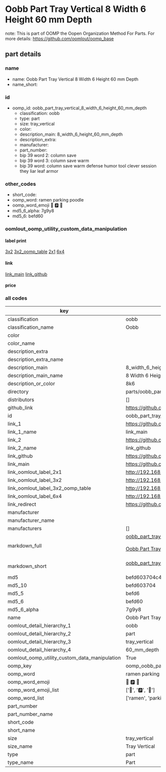 # Oobb Part Tray Vertical 8 Width 6 Height 60 mm Depth  

note: This is part of OOMP the Oopen Organization Method For Parts. For more details: https://github.com/oomlout/oomp_base

##  part details
  







### name
* name: Oobb Part Tray Vertical 8 Width 6 Height 60 mm Depth
* name_short: 
### id
* oomp_id: oobb_part_tray_vertical_8_width_6_height_60_mm_depth
  * classification: oobb
  * type: part
  * size: tray_vertical
  * color: 
  * description_main: 8_width_6_height_60_mm_depth
  * description_extra: 
  * manufacturer: 
  * part_number: 
  * bip 39 word 2: column save
  * bip 39 word 3: column save warm
  * bip 39 word: column save warm defense humor tool clever session they liar leaf armor

### other_codes
* short_code: 
* oomp_word: ramen parking poodle
* oomp_word_emoji :ramen: :parking: :poodle:
* md5_6_alpha: 7g9y8
* md5_6: befd60






### oomlout_oomp_utility_custom_data_manipulation
#### label print
[3x2](http://192.168.1.245:1112/?label=oomp%207g9y8)
[3x2_oomp_table](http://192.168.1.108:1112/?label=oomp%207g9y8)
[2x1](http://192.168.1.242:1112/?label=oomp%207g9y8)
[6x4](http://192.168.1.55:1112/?label=oomp%207g9y8)    

#### link

[link_main](https://github.com/oomlout/oomlout_oomp_version_1_messy/tree/main/parts/oobb_part_tray_vertical_8_width_6_height_60_mm_depth) [link_github](https://github.com/oomlout/oomlout_oomp_version_1_messy/tree/main/parts/oobb_part_tray_vertical_8_width_6_height_60_mm_depth)                             

#### price







### all codes 
| key | value |  
| --- | --- |  
| classification | oobb |  
| classification_name | Oobb |  
| color |  |  
| color_name |  |  
| description_extra |  |  
| description_extra_name |  |  
| description_main | 8_width_6_height_60_mm_depth |  
| description_main_name | 8 Width 6 Height 60 mm Depth |  
| description_or_color | 8k6 |  
| directory | parts/oobb_part_tray_vertical_8_width_6_height_60_mm_depth |  
| distributors | [] |  
| github_link | https://github.com/oomlout/oomlout_oomp_part_src/tree/main/parts/oobb_part_tray_vertical_8_width_6_height_60_mm_depth |  
| id | oobb_part_tray_vertical_8_width_6_height_60_mm_depth |  
| link_1 | https://github.com/oomlout/oomlout_oomp_version_1_messy/tree/main/parts/oobb_part_tray_vertical_8_width_6_height_60_mm_depth |  
| link_1_name | link_main |  
| link_2 | https://github.com/oomlout/oomlout_oomp_version_1_messy/tree/main/parts/oobb_part_tray_vertical_8_width_6_height_60_mm_depth |  
| link_2_name | link_github |  
| link_github | https://github.com/oomlout/oomlout_oomp_version_1_messy/tree/main/parts/oobb_part_tray_vertical_8_width_6_height_60_mm_depth |  
| link_main | https://github.com/oomlout/oomlout_oomp_version_1_messy/tree/main/parts/oobb_part_tray_vertical_8_width_6_height_60_mm_depth |  
| link_oomlout_label_2x1 | http://192.168.1.242:1112/?label=oomp%207g9y8 |  
| link_oomlout_label_3x2 | http://192.168.1.245:1112/?label=oomp%207g9y8 |  
| link_oomlout_label_3x2_oomp_table | http://192.168.1.108:1112/?label=oomp%207g9y8 |  
| link_oomlout_label_6x4 | http://192.168.1.55:1112/?label=oomp%207g9y8 |  
| link_redirect | https://github.com/oomlout/oomlout_oomp_version_1_messy/tree/main/parts/oobb_part_tray_vertical_8_width_6_height_60_mm_depth |  
| manufacturer |  |  
| manufacturer_name |  |  
| manufacturers | [] |  
| markdown_full | [oobb_part_tray_vertical_8_width_6_height_60_mm_depth](none)<br>[](none)<br>[Oobb Part Tray Vertical 8 Width 6 Height 60 Mm Depth](none)<br><br> |  
| markdown_short | [oobb_part_tray_vertical_8_width_6_height_60_mm_depth](none)<br><br> |  
| md5 | befd603704c4455392b78397ee6ff16e |  
| md5_10 | befd603704 |  
| md5_5 | befd6 |  
| md5_6 | befd60 |  
| md5_6_alpha | 7g9y8 |  
| name | Oobb Part Tray Vertical 8 Width 6 Height 60 mm Depth |  
| oomlout_detail_hierarchy_1 | oobb |  
| oomlout_detail_hierarchy_2 | part |  
| oomlout_detail_hierarchy_3 | tray_vertical |  
| oomlout_detail_hierarchy_4 | 60_mm_depth |  
| oomlout_oomp_utility_custom_data_manipulation | True |  
| oomp_key | oomp_oobb_part_tray_vertical_8_width_6_height_60_mm_depth |  
| oomp_word | ramen parking poodle |  
| oomp_word_emoji | :ramen: :parking: :poodle: |  
| oomp_word_emoji_list | [':ramen:', ':parking:', ':poodle:'] |  
| oomp_word_list | ['ramen', 'parking', 'poodle'] |  
| part_number |  |  
| part_number_name |  |  
| short_code |  |  
| short_name |  |  
| size | tray_vertical |  
| size_name | Tray Vertical |  
| type | part |  
| type_name | Part |  
